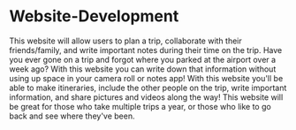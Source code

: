 # Website-Development
This website will allow users to plan a trip, collaborate with their friends/family, and write important notes during their time on the trip. Have you ever gone on a trip and forgot where you parked at the airport over a week ago? With this website you can write down that information without using up space in your camera roll or notes app! With this website you'll be able to make itineraries, include the other people on the trip, write important information, and share pictures and videos along the way! This website will be great for those who take multiple trips a year, or those who like to go back and see where they've been.
